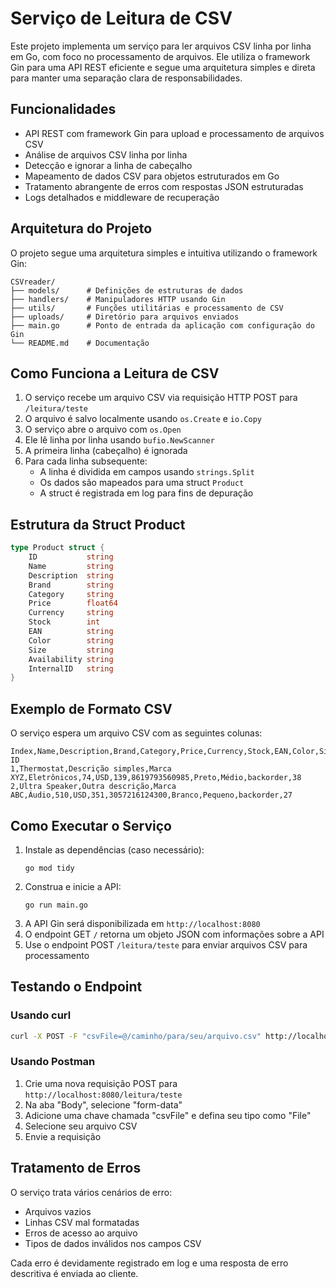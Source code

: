 # Serviço de Leitura de CSV

Este projeto implementa um serviço para ler arquivos CSV linha por linha em Go, com foco no processamento de arquivos. Ele utiliza o framework Gin para uma API REST eficiente e segue uma arquitetura simples e direta para manter uma separação clara de responsabilidades.

## Funcionalidades

- API REST com framework Gin para upload e processamento de arquivos CSV
- Análise de arquivos CSV linha por linha
- Detecção e ignorar a linha de cabeçalho
- Mapeamento de dados CSV para objetos estruturados em Go
- Tratamento abrangente de erros com respostas JSON estruturadas
- Logs detalhados e middleware de recuperação

## Arquitetura do Projeto

O projeto segue uma arquitetura simples e intuitiva utilizando o framework Gin:

```
CSVreader/
├── models/      # Definições de estruturas de dados
├── handlers/    # Manipuladores HTTP usando Gin
├── utils/       # Funções utilitárias e processamento de CSV
├── uploads/     # Diretório para arquivos enviados
├── main.go      # Ponto de entrada da aplicação com configuração do Gin
└── README.md    # Documentação
```

## Como Funciona a Leitura de CSV

1. O serviço recebe um arquivo CSV via requisição HTTP POST para `/leitura/teste`
2. O arquivo é salvo localmente usando `os.Create` e `io.Copy`
3. O serviço abre o arquivo com `os.Open`
4. Ele lê linha por linha usando `bufio.NewScanner`
5. A primeira linha (cabeçalho) é ignorada
6. Para cada linha subsequente:
   - A linha é dividida em campos usando `strings.Split`
   - Os dados são mapeados para uma struct `Product`
   - A struct é registrada em log para fins de depuração

## Estrutura da Struct Product

```go
type Product struct {
	ID           string
	Name         string
	Description  string
	Brand        string
	Category     string
	Price        float64
	Currency     string
	Stock        int
	EAN          string
	Color        string
	Size         string
	Availability string
	InternalID   string
}
```

## Exemplo de Formato CSV

O serviço espera um arquivo CSV com as seguintes colunas:
```
Index,Name,Description,Brand,Category,Price,Currency,Stock,EAN,Color,Size,Availability,Internal ID
1,Thermostat,Descrição simples,Marca XYZ,Eletrônicos,74,USD,139,8619793560985,Preto,Médio,backorder,38
2,Ultra Speaker,Outra descrição,Marca ABC,Áudio,510,USD,351,3057216124300,Branco,Pequeno,backorder,27
```

## Como Executar o Serviço

1. Instale as dependências (caso necessário):
   ```
   go mod tidy
   ```
2. Construa e inicie a API:
   ```
   go run main.go
   ```
3. A API Gin será disponibilizada em `http://localhost:8080`
4. O endpoint GET `/` retorna um objeto JSON com informações sobre a API
5. Use o endpoint POST `/leitura/teste` para enviar arquivos CSV para processamento

## Testando o Endpoint

### Usando curl

```bash
curl -X POST -F "csvFile=@/caminho/para/seu/arquivo.csv" http://localhost:8080/leitura/teste
```

### Usando Postman

1. Crie uma nova requisição POST para `http://localhost:8080/leitura/teste`
2. Na aba "Body", selecione "form-data"
3. Adicione uma chave chamada "csvFile" e defina seu tipo como "File"
4. Selecione seu arquivo CSV
5. Envie a requisição

## Tratamento de Erros

O serviço trata vários cenários de erro:
- Arquivos vazios
- Linhas CSV mal formatadas
- Erros de acesso ao arquivo
- Tipos de dados inválidos nos campos CSV

Cada erro é devidamente registrado em log e uma resposta de erro descritiva é enviada ao cliente.
